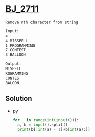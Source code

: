 # [BJ_2711](https://acmicpc.net/problem/2711)

```en
Remove nth character from string
```

```txt
Input:
4
4 MISSPELL
1 PROGRAMMING
7 CONTEST
3 BALLOON

Output:
MISPELL
ROGRAMMING
CONTES
BALOON
```

## Solution

* py

  ```py
  for _ in range(int(input())):
    a, b = input().split()
    print(b[:int(a) - 1]+b[int(a):])
  ```
